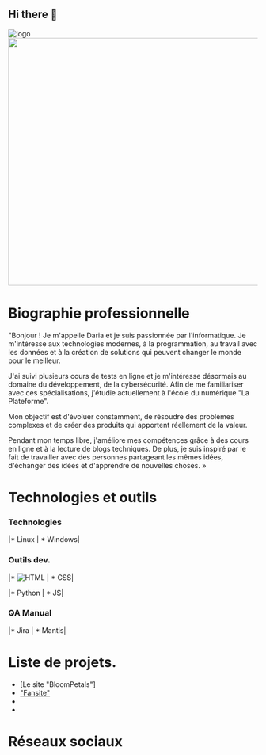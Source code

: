 ## Hi there 👋
![logo](https://cdn.prod.website-files.com/6201296d337c6b1b479363bf/646dd674d20db02bdf191cbe_les%2Bconventions%2Bde%2Bcodage.webp)
<img src= https://cdn.prod.website-files.com/6201296d337c6b1b479363bf/646dd674d20db02bdf191cbe_les%2Bconventions%2Bde%2Bcodage.webp width="640" height="500"/> 

# Biographie professionnelle
"Bonjour ! Je m'appelle Daria et je suis passionnée par l'informatique. Je m'intéresse aux technologies modernes, à la programmation, au travail avec les données et à la création de solutions qui peuvent changer le monde pour le meilleur.

J'ai suivi plusieurs cours de tests en ligne et je m'intéresse désormais au domaine du développement, de la cybersécurité. Afin de me familiariser avec ces spécialisations, j'étudie actuellement à l'école du numérique "La Plateforme".

Mon objectif est d'évoluer constamment, de résoudre des problèmes complexes et de créer des produits qui apportent réellement de la valeur.

Pendant mon temps libre, j'améliore mes compétences grâce à des cours en ligne et à la lecture de blogs techniques. De plus, je suis inspiré par le fait de travailler avec des personnes partageant les mêmes idées, d'échanger des idées et d'apprendre de nouvelles choses. »

# Technologies et outils
### Technologies

|* Linux | * Windows|

### Outils dev.

|* ![HTML](https://pixabay.com/vectors/html5-html5-icon-html5-logo-3384039/) | * CSS|

|* Python | * JS|

### QA Manual
|* Jira | * Mantis|


# Liste de projets.
* [Le site "BloomPetals"]
* ["Fansite"](https://github.com/amina-taleb/Fansite_G5/tree/main) 
*
*

# Réseaux sociaux

<!--
**daria-marchenko-d/daria-marchenko-d** is a ✨ _special_ ✨ repository because its `README.md` (this file) appears on your GitHub profile.

Here are some ideas to get you started:

- 🔭 I’m currently working on ...
- 🌱 I’m currently learning ...
- 👯 I’m looking to collaborate on ...
- 🤔 I’m looking for help with ...
- 💬 Ask me about ...
- 📫 How to reach me: ...
- 😄 Pronouns: ...
- ⚡ Fun fact: ...
-->

